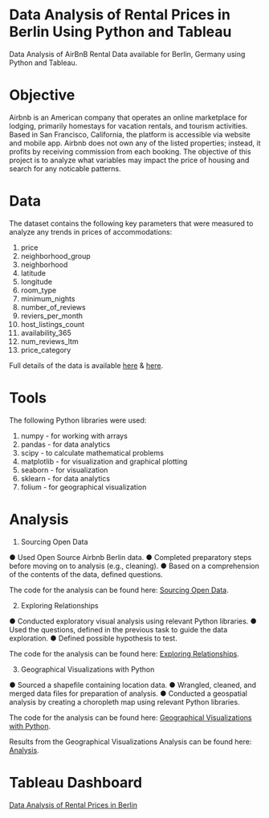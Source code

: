 # Data Analysis of Rental Prices in Berlin Using Python and Tableau
Data Analysis of AirBnB Rental Data available for Berlin, Germany using Python and Tableau. 

# Objective 

Airbnb is an American company that operates an online marketplace for lodging, primarily homestays for vacation rentals, and tourism activities. Based in San Francisco, California, the platform is accessible via website and mobile app. Airbnb does not own any of the listed properties; instead, it profits by receiving commission from each booking. The objective of this project is to analyze what variables may impact the price of housing and search for any noticable patterns.

# Data
The dataset contains the following key parameters that were measured to analyze any trends in prices of accommodations: 
1. price
2. neighborhood_group
3. neighborhood
4. latitude
5. longitude
6. room_type
7. minimum_nights
8. number_of_reviews
9. reviers_per_month
10. host_listings_count
11. availability_365
12. num_reviews_ltm
13. price_category 

Full details of the data is available [here](http://insideairbnb.com/get-the-data/) & [here](http://insideairbnb.com/berlin). 

# Tools 
The following Python libraries were used:
1. numpy - for working with arrays
2. pandas - for data analytics
3. scipy - to calculate mathematical problems
4. matplotlib - for visualization and graphical plotting
5. seaborn - for visualization
6. sklearn - for data analytics
7. folium - for geographical visualization

# Analysis

1. Sourcing Open Data

●	Used Open Source Airbnb Berlin data.
●	Completed preparatory steps before moving on to analysis (e.g., cleaning).
●	Based on a comprehension of the contents of the data, defined questions.

The code for the analysis can be found here: [Sourcing Open Data](https://github.com/ritik8801/Data-Analysis-of-Rental-Prices-in-Berlin-Using-Python-and-Tableau/blob/main/Project%20Code/Sourcing%20Open%20Data.ipynb).

2. Exploring Relationships

●	Conducted exploratory visual analysis using relevant Python libraries.
●	Used the questions, defined in the previous task to guide the data exploration.
●	Defined possible hypothesis to test.

The code for the analysis can be found here: [Exploring Relationships](https://github.com/ritik8801/Data-Analysis-of-Rental-Prices-in-Berlin-Using-Python-and-Tableau/blob/main/Project%20Code/Exploring%20Relationships.ipynb).

3. Geographical Visualizations with Python

●	Sourced a shapefile containing location data.
●	Wrangled, cleaned, and merged data files for preparation of analysis.
●	Conducted a geospatial analysis by creating a choropleth map using relevant Python libraries.

The code for the analysis can be found here: [Geographical Visualizations with Python](https://github.com/ritik8801/Data-Analysis-of-Rental-Prices-in-Berlin-Using-Python-and-Tableau/blob/main/Project%20Code/Geographical%20Visualizations.ipynb).

Results from the Geographical Visualizations Analysis can be found here: [Analysis](https://github.com/ritik8801/Data-Analysis-of-Rental-Prices-in-Berlin-Using-Python-and-Tableau/tree/main/Analysis).

# Tableau Dashboard
[Data Analysis of Rental Prices in Berlin](https://public.tableau.com/app/profile/ritik.mishra/viz/DataAnalysisofRentalPricesinBerlin/AirBnBBerlin?publish=yes)
